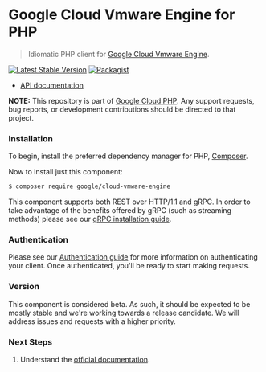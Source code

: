 # Google Cloud Vmware Engine for PHP

> Idiomatic PHP client for [Google Cloud Vmware Engine](https://cloud.google.com/vmware-engine).

[![Latest Stable Version](https://poser.pugx.org/google/cloud-vmware-engine/v/stable)](https://packagist.org/packages/google/cloud-vmware-engine) [![Packagist](https://img.shields.io/packagist/dm/google/cloud-vmware-engine.svg)](https://packagist.org/packages/google/cloud-vmware-engine)

* [API documentation](https://cloud.google.com/php/docs/reference/cloud-vmware-engine/latest)

**NOTE:** This repository is part of [Google Cloud PHP](https://github.com/googleapis/google-cloud-php). Any
support requests, bug reports, or development contributions should be directed to
that project.

### Installation

To begin, install the preferred dependency manager for PHP, [Composer](https://getcomposer.org/).

Now to install just this component:

```sh
$ composer require google/cloud-vmware-engine
```

This component supports both REST over HTTP/1.1 and gRPC. In order to take advantage of the benefits offered by gRPC (such as streaming methods)
please see our [gRPC installation guide](https://cloud.google.com/php/grpc).

### Authentication

Please see our [Authentication guide](https://github.com/googleapis/google-cloud-php/blob/main/AUTHENTICATION.md) for more information
on authenticating your client. Once authenticated, you'll be ready to start making requests.

### Version

This component is considered beta. As such, it should be expected to be mostly stable and we're working towards a release candidate. We will address issues and requests with a higher priority.

### Next Steps

1. Understand the [official documentation](https://cloud.google.com/vmware-engine/docs).
